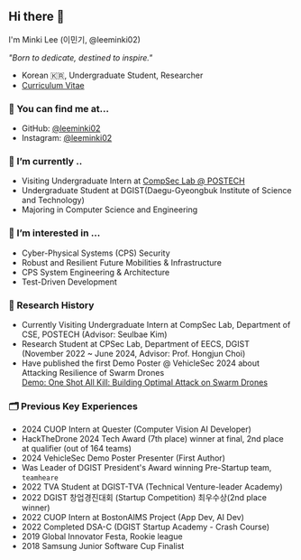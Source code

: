 ## Hi there 👋
I'm Minki Lee (이민기, @leeminki02)

*"Born to dedicate, destined to inspire."*

- Korean 🇰🇷, Undergraduate Student, Researcher
- [Curriculum Vitae](./Minki_Lee_CV.pdf)


### 🔎 You can find me at...
- GitHub: [@leeminki02](https://github.com/leeminki02)
- Instagram: [@leeminki02](https://www.instagram.com/leeminki02/)

### 🔭 I’m currently ..
- Visiting Undergraduate Intern at [CompSec Lab @ POSTECH](https://compsec.postech.ac.kr/)
- Undergraduate Student at DGIST(Daegu-Gyeongbuk Institute of Science and Technology)
- Majoring in Computer Science and Engineering

### 🌱 I’m interested in ...
- Cyber-Physical Systems (CPS) Security
- Robust and Resilient Future Mobilities & Infrastructure
- CPS System Engineering & Architecture
- Test-Driven Development

### 🔬 Research History
- Currently Visiting Undergraduate Intern at CompSec Lab, Department of CSE, POSTECH (Advisor: Seulbae Kim)
- Research Student at CPSec Lab, Department of EECS, DGIST (November 2022 ~ June 2024, Advisor: Prof. Hongjun Choi)
- Have published the first Demo Poster @ VehicleSec 2024 about Attacking Resilience of Swarm Drones <br>
  [Demo: One Shot All Kill: Building Optimal Attack on Swarm Drones](publications/vehiclesec2024-8-demo.pdf)

### 🗂 Previous Key Experiences
- 2024 CUOP Intern at Quester (Computer Vision AI Developer)
- HackTheDrone 2024 Tech Award (7th place) winner at final, 2nd place at qualifier (out of 164 teams)
- 2024 VehicleSec Demo Poster Presenter (First Author)
- Was Leader of DGIST President's Award winning Pre-Startup team, `teamheare`
- 2022 TVA Student at DGIST-TVA (Technical Venture-leader Academy)
- 2022 DGIST 창업경진대회 (Startup Competition) 최우수상(2nd place winner)
- 2022 CUOP Intern at BostonAIMS Project (App Dev, AI Dev)
- 2022 Completed DSA-C (DGIST Startup Academy - Crash Course)
- 2019 Global Innovator Festa, Rookie league
- 2018 Samsung Junior Software Cup Finalist
